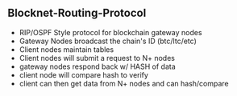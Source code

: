 ## Blocknet-Routing-Protocol
- RIP/OSPF Style protocol for blockchain gateway nodes
- Gateway Nodes broadcast the chain's ID (btc/ltc/etc)
- Client nodes maintain tables
- Client nodes will submit a request to N+ nodes
- gateway nodes respond back w/ HASH of data
- client node will compare hash to verify
- client can then get data from N+ nodes and can hash/compare
